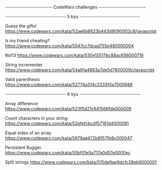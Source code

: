------------------------ CodeWars challenges ------------------------

------------------------------- 5 kyu -------------------------------



Guess the gifts!
  https://www.codewars.com/kata/52ae6b6623b443d9090002c8/javascript

Is my friend cheating?
  https://www.codewars.com/kata/5547cc7dcad755e480000004

Rot13
  https://www.codewars.com/kata/530e15517bc88ac656000716

String incrementer
  https://www.codewars.com/kata/54a91a4883a7de5d7800009c/javascript

Valid parenthesis
  https://www.codewars.com/kata/52774a314c2333f0a7000688



------------------------------- 6 kyu -------------------------------

Array difference
  https://www.codewars.com/kata/523f5d21c841566fde000009

Count characters in your string
  https://www.codewars.com/kata/52efefcbcdf57161d4000091

Equal sides of an array
  https://www.codewars.com/kata/5679aa472b8f57fb8c000047

Persistent Bugger.
  https://www.codewars.com/kata/55bf01e5a717a0d57e0000ec

Split strings
  https://www.codewars.com/kata/515de9ae9dcfc28eb6000001
